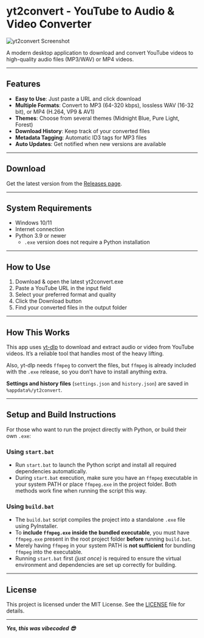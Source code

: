 # yt2convert - YouTube to Audio & Video Converter

![yt2convert Screenshot](https://i.imgur.com/Q9nGBHP.png)

A modern desktop application to download and convert YouTube videos to high-quality audio files (MP3/WAV) or MP4 videos.

---

## Features

- **Easy to Use**: Just paste a URL and click download  
- **Multiple Formats**: Convert to MP3 (64-320 kbps), lossless WAV (16-32 bit), or MP4 (H.264, VP9 & AV1)  
- **Themes**: Choose from several themes (Midnight Blue, Pure Light, Forest)  
- **Download History**: Keep track of your converted files  
- **Metadata Tagging**: Automatic ID3 tags for MP3 files  
- **Auto Updates**: Get notified when new versions are available  

---

## Download

Get the latest version from the [Releases page](https://github.com/HossEz/yt2convert/releases).

---

## System Requirements
  
- Windows 10/11
- Internet connection
- Python 3.9 or newer
  - `.exe` version does not require a Python installation

---

## How to Use

1. Download & open the latest yt2convert.exe  
2. Paste a YouTube URL in the input field  
3. Select your preferred format and quality  
4. Click the Download button  
5. Find your converted files in the output folder  

---

## How This Works

This app uses [yt-dlp](https://github.com/yt-dlp/yt-dlp) to download and extract audio or video from YouTube videos. It’s a reliable tool that handles most of the heavy lifting.

Also, yt-dlp needs `ffmpeg` to convert the files, but `ffmpeg` is already included with the `.exe` release, so you don’t have to install anything extra.

**Settings and history files** (`settings.json` and `history.json`) are saved in `%appdata%/yt2convert`.

---

## Setup and Build Instructions

For those who want to run the project directly with Python, or build their own `.exe`:

### Using `start.bat`

- Run `start.bat` to launch the Python script and install all required dependencies automatically.  
- During `start.bat` execution, make sure you have an `ffmpeg` executable in your system PATH or place `ffmpeg.exe` in the project folder. Both methods work fine when running the script this way.

### Using `build.bat`

- The `build.bat` script compiles the project into a standalone `.exe` file using PyInstaller.  
- To **include `ffmpeg.exe` inside the bundled executable**, you must have `ffmpeg.exe` present in the root project folder **before** running `build.bat`.  
- Merely having `ffmpeg` in your system PATH is **not sufficient** for bundling `ffmpeg` into the executable.  
- Running `start.bat` first *(just once)* is required to ensure the virtual environment and dependencies are set up correctly for building.

---

## License

This project is licensed under the MIT License. See the [LICENSE](./LICENSE.txt) file for details.

---


**_Yes, this was vibecoded 😎_**

